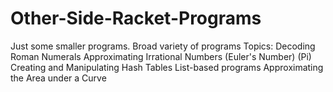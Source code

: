 # Other-Side-Racket-Programs
Just some smaller programs. Broad variety of programs
Topics:
  Decoding Roman Numerals
  Approximating Irrational Numbers (Euler's Number) (Pi)
  Creating and Manipulating Hash Tables
  List-based programs
  Approximating the Area under a Curve
